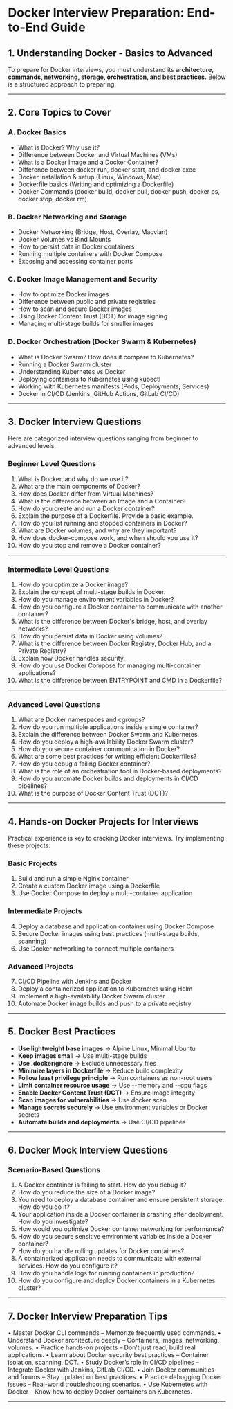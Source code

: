 <h1>Docker Interview Preparation: End-to-End Guide</h1>
  
## 1. Understanding Docker - Basics to Advanced
To prepare for Docker interviews, you must understand its **architecture, commands, networking, storage, orchestration, and best practices.** Below is a structured approach to preparing:
________________________________________
## 2. Core Topics to Cover
### A. Docker Basics
  -	What is Docker? Why use it?
  -	Difference between Docker and Virtual Machines (VMs)
  -	What is a Docker Image and a Docker Container?
  -	Difference between docker run, docker start, and docker exec
  -	Docker installation & setup (Linux, Windows, Mac)
  -	Dockerfile basics (Writing and optimizing a Dockerfile)
  -	Docker Commands (docker build, docker pull, docker push, docker ps, docker stop, docker rm)
  
### B. Docker Networking and Storage
  -	Docker Networking (Bridge, Host, Overlay, Macvlan)
  -	Docker Volumes vs Bind Mounts
  -	How to persist data in Docker containers
  -	Running multiple containers with Docker Compose
  -	Exposing and accessing container ports
    
### C. Docker Image Management and Security
  -	How to optimize Docker images
  -	Difference between public and private registries
  -	How to scan and secure Docker images
  -	Using Docker Content Trust (DCT) for image signing
  -	Managing multi-stage builds for smaller images
    
### D. Docker Orchestration (Docker Swarm & Kubernetes)
  -	What is Docker Swarm? How does it compare to Kubernetes?
  -	Running a Docker Swarm cluster
  -	Understanding Kubernetes vs Docker
  -	Deploying containers to Kubernetes using kubectl
  -	Working with Kubernetes manifests (Pods, Deployments, Services)
  -	Docker in CI/CD (Jenkins, GitHub Actions, GitLab CI/CD)
    
________________________________________
## 3. Docker Interview Questions
Here are categorized interview questions ranging from beginner to advanced levels.
### Beginner Level Questions
1.	What is Docker, and why do we use it?
2.	What are the main components of Docker?
3.	How does Docker differ from Virtual Machines?
4.	What is the difference between an Image and a Container?
5.	How do you create and run a Docker container?
6.	Explain the purpose of a Dockerfile. Provide a basic example.
7.	How do you list running and stopped containers in Docker?
8.	What are Docker volumes, and why are they important?
9.	How does docker-compose work, and when should you use it?
10.	How do you stop and remove a Docker container?
________________________________________
### Intermediate Level Questions
1.	How do you optimize a Docker image?
2.	Explain the concept of multi-stage builds in Docker.
3.	How do you manage environment variables in Docker?
4.	How do you configure a Docker container to communicate with another container?
5.	What is the difference between Docker's bridge, host, and overlay networks?
6.	How do you persist data in Docker using volumes?
7.	What is the difference between Docker Registry, Docker Hub, and a Private Registry?
8.	Explain how Docker handles security.
9.	How do you use Docker Compose for managing multi-container applications?
10.	What is the difference between ENTRYPOINT and CMD in a Dockerfile?
________________________________________
### Advanced Level Questions
1.	What are Docker namespaces and cgroups?
2.	How do you run multiple applications inside a single container?
3.	Explain the difference between Docker Swarm and Kubernetes.
4.	How do you deploy a high-availability Docker Swarm cluster?
5.	How do you secure container communication in Docker?
6.	What are some best practices for writing efficient Dockerfiles?
7.	How do you debug a failing Docker container?
8.	What is the role of an orchestration tool in Docker-based deployments?
9.	How do you automate Docker builds and deployments in CI/CD pipelines?
10.	What is the purpose of Docker Content Trust (DCT)?
________________________________________
## 4. Hands-on Docker Projects for Interviews
Practical experience is key to cracking Docker interviews. Try implementing these projects:
### Basic Projects
1.	Build and run a simple Nginx container
2.	Create a custom Docker image using a Dockerfile
3.	Use Docker Compose to deploy a multi-container application
### Intermediate Projects
4.	Deploy a database and application container using Docker Compose
5.	Secure Docker images using best practices (multi-stage builds, scanning)
6.	Use Docker networking to connect multiple containers
### Advanced Projects
7.	CI/CD Pipeline with Jenkins and Docker
8.	Deploy a containerized application to Kubernetes using Helm
9.	Implement a high-availability Docker Swarm cluster
10.	Automate Docker image builds and push to a private registry
________________________________________
## 5. Docker Best Practices
-	**Use lightweight base images** → Alpine Linux, Minimal Ubuntu 
-	**Keep images small** → Use multi-stage builds
-	**Use .dockerignore** → Exclude unnecessary files
-	**Minimize layers in Dockerfile** → Reduce build complexity
-	**Follow least privilege principle** → Run containers as non-root users
-	**Limit container resource usage** → Use --memory and --cpu flags
-	**Enable Docker Content Trust (DCT)** → Ensure image integrity
-	**Scan images for vulnerabilities** → Use docker scan
-	**Manage secrets securely** → Use environment variables or Docker secrets
-	**Automate builds and deployments** → Use CI/CD pipelines
________________________________________
## 6. Docker Mock Interview Questions
### Scenario-Based Questions
1.	A Docker container is failing to start. How do you debug it?
2.	How do you reduce the size of a Docker image?
3.	You need to deploy a database container and ensure persistent storage. How do you do it?
4.	Your application inside a Docker container is crashing after deployment. How do you investigate?
5.	How would you optimize Docker container networking for performance?
6.	How do you secure sensitive environment variables inside a Docker container?
7.	How do you handle rolling updates for Docker containers?
8.	A containerized application needs to communicate with external services. How do you configure it?
9.	How do you handle logs for running containers in production?
10.	How do you configure and deploy Docker containers in a Kubernetes cluster?
________________________________________
## 7. Docker Interview Preparation Tips
•	Master Docker CLI commands – Memorize frequently used commands.
•	Understand Docker architecture deeply – Containers, images, networking, volumes.
•	Practice hands-on projects – Don’t just read, build real applications.
•	Learn about Docker security best practices – Container isolation, scanning, DCT.
•	Study Docker’s role in CI/CD pipelines – Integrate Docker with Jenkins, GitLab CI/CD.
•	Join Docker communities and forums – Stay updated on best practices.
•	Practice debugging Docker issues – Real-world troubleshooting scenarios.
•	Use Kubernetes with Docker – Know how to deploy Docker containers on Kubernetes.
________________________________________


